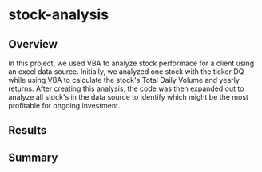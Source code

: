 # stock-analysis

## Overview 

In this project, we used VBA to analyze stock performace for a client using an excel data source. Initially, we analyzed one stock with the ticker DQ while using VBA to calculate the stock's Total Daily Volume and yearly returns. After creating this analysis, the code was then expanded out to analyze all stock's in the data source to identify which might be the most profitable for ongoing investment. 

## Results 

## Summary
